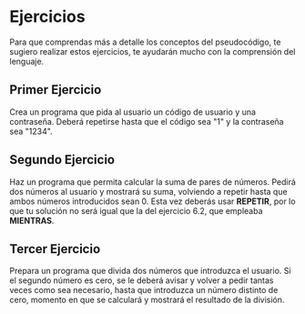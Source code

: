 # Ejercicios

Para que comprendas más a detalle los conceptos del pseudocódigo, te sugiero realizar estos ejercicios, te ayudarán mucho con la comprensión del lenguaje.

## Primer Ejercicio

Crea un programa que pida al usuario un código de usuario y una contraseña. Deberá repetirse hasta que el código sea "1" y la contraseña sea "1234".

## Segundo Ejercicio

Haz un programa que permita calcular la suma de pares de números. Pedirá dos números al usuario y mostrará su suma, volviendo a repetir hasta que ambos números introducidos sean 0. Esta vez deberás usar **REPETIR**, por lo que tu solución no será igual que la del ejercicio 6.2, que empleaba **MIENTRAS**.

## Tercer Ejercicio

Prepara un programa que divida dos números que introduzca el usuario. Si el segundo número es cero, se le deberá avisar y volver a pedir tantas veces como sea necesario, hasta que introduzca un número distinto de cero, momento en que se calculará y mostrará el resultado de la división.
